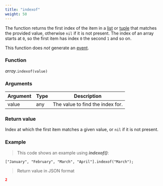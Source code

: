 ```yaml
---
title: "indexof"
weight: 50
---
```


The function returns the first index of the item in a [list](..) or [tuple](../../tuple) that matches the provided value, otherwise `nil` if it is not present.
The index of an array starts at `0`, so the first item has index `0` the second `1` and so on.

This function does *not* generate an [event](../../../overview/events).

### Function

*array*.`indexof(value)`

### Arguments

Argument | Type | Description
-------- | ---- | -----------
value | any | The value to find the index for.

### Return value

Index at which the first item matches a given value, or `nil` if it is not present.

### Example

> This code shows an example using ***indexof()***:

```thingsdb,json_response
["January", "February", "March", "April"].indexof("March");
```

> Return value in JSON format

```json
2
```
